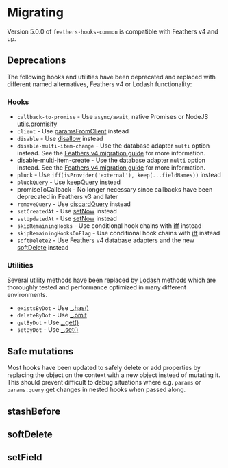# Migrating

Version 5.0.0 of `feathers-hooks-common` is compatible with Feathers v4 and up.

## Deprecations

The following hooks and utilities have been deprecated and replaced with different named alternatives, Feathers v4 or Lodash functionality:

### Hooks

- `callback-to-promise` - Use `async/await`, native Promises or NodeJS [utils.promisify](https://nodejs.org/api/util.html#util_util_promisify_original)
- `client` - Use [paramsFromClient](../hooks.md#paramsFromClient) instead
- `disable` - Use [disallow](../hooks.md#disallow) instead
- `disable-multi-item-change` - Use the database adapter `multi` option instead. See the [Feathers v4 migration guide](https://docs.feathersjs.com/guides/migrating.html) for more information.
- disable-multi-item-create - Use the database adapter `multi` option instead. See the [Feathers v4 migration guide](https://docs.feathersjs.com/guides/migrating.html) for more information.
- `pluck` - Use `iff(isProvider('external'), keep(...fieldNames))` instead
- `pluckQuery` - Use [keepQuery](../hooks.md#keepquery) instead
- promiseToCallback - No longer necessary since callbacks have been deprecated in Feathers v3 and later
- `removeQuery` - Use [discardQuery](../hooks.md#discardquery) instead
- `setCreatedAt` - Use [setNow](../hooks.md#setnow) instead
- `setUpdatedAt` - Use [setNow](../hooks.md#setnow) instead 
- `skipRemainingHooks` - Use conditional hook chains with [iff](../hooks.md#iff) instead
- `skipRemainingHooksOnFlag` - Use conditional hook chains with [iff](../hooks.md#iff) instead
- `softDelete2` - Use Feathers v4 database adapters and the new [softDelete](../hooks.md#softdelete) instead

### Utilities

Several utility methods have been replaced by [Lodash]() methods which are thoroughly tested and performance optimized in many different environments.

- `existsByDot` - Use [_.has()](https://lodash.com/docs/latest#has)
- `deleteByDot` - Use [_.omit](https://lodash.com/docs/latest#omit)
- `getByDot` - Use [_.get()](https://lodash.com/docs/latest#omit)
- `setByDot` - Use [_.set()](https://lodash.com/docs/latest#set)

## Safe mutations

Most hooks have been updated to safely delete or add properties by replacing the object on the context with a new object instead of mutating it. This should prevent difficult to debug situations where e.g. `params` or `params.query` get changes in nested hooks when passed along.

## stashBefore

## softDelete

## setField
